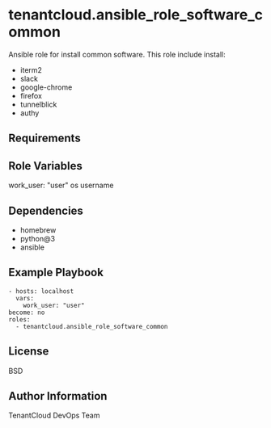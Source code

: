 tenantcloud.ansible_role_software_common
=========

Ansible role for install common software. This role include install:

  - iterm2
  - slack
  - google-chrome
  - firefox
  - tunnelblick
  - authy

Requirements
------------

Role Variables
--------------

work_user: "user" os username

Dependencies
------------

  - homebrew
  - python@3
  - ansible

Example Playbook
----------------

    - hosts: localhost
      vars:
        work_user: "user"
    become: no
    roles:
      - tenantcloud.ansible_role_software_common

License
-------

BSD

Author Information
------------------

TenantCloud DevOps Team
